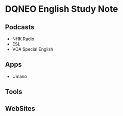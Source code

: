 # DQNEO English Study Note

## Podcasts
* NHK Radio
* ESL
* VOA Special English

## Apps
* Umano

## Tools

## WebSites

